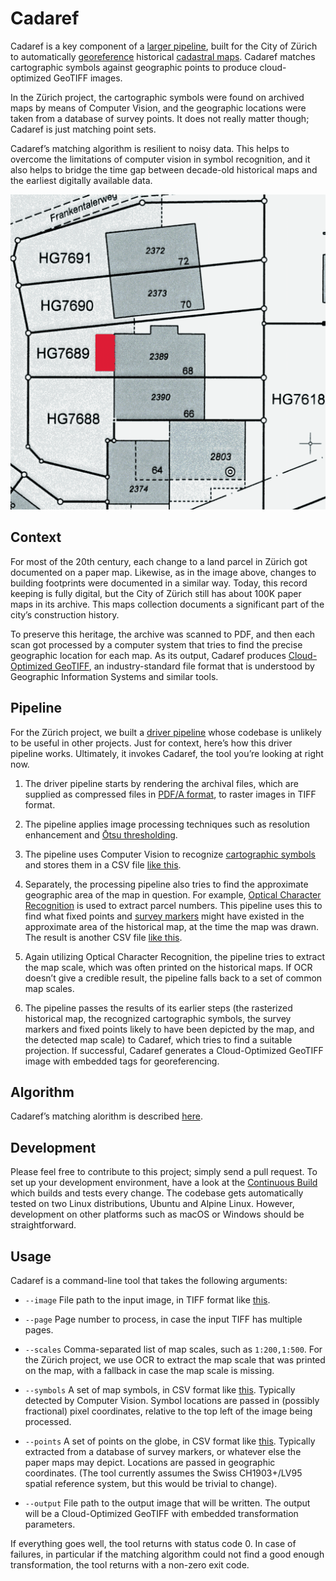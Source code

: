 # Cadaref

Cadaref is a key component of a [larger
pipeline](https://github.com/brawer/cadaref-zurich), built
for the City of Zürich to automatically
[georeference](https://en.wikipedia.org/wiki/Georeferencing)
historical [cadastral maps](https://en.wikipedia.org/wiki/Cadastre).
Cadaref matches cartographic symbols against geographic points
to produce cloud-optimized GeoTIFF images.

In the Zürich project, the cartographic symbols were found
on archived maps by means of Computer Vision, and the geographic
locations were taken from a database of survey points. It does
not really matter though; Cadaref is just matching point sets.

Cadaref’s matching algorithm is resilient to noisy data.
This helps to overcome the limitations of computer vision
in symbol recognition, and it also helps to bridge the time gap
between decade-old historical maps and the earliest digitally
available data.

![scan](./doc/sample.png)


## Context

For most of the 20th century, each change to a land parcel in Zürich
got documented on a paper map. Likewise, as in the image above,
changes to building footprints were documented in a similar way.
Today, this record keeping is fully digital, but the City of Zürich
still has about 100K paper maps in its archive. This maps collection
documents a significant part of the city’s construction history.

To preserve this heritage, the archive was scanned to PDF, and then
each scan got processed by a computer system that tries to find the
precise geographic location for each map. As its output, Cadaref
produces [Cloud-Optimized GeoTIFF](http://cogeo.org/), an
industry-standard file format that is understood by Geographic
Information Systems and similar tools.


## Pipeline

For the Zürich project, we built a [driver
pipeline](https://github.com/brawer/cadaref-zurich) whose codebase is
unlikely to be useful in other projects. Just for context, here’s how
this driver pipeline works. Ultimately, it invokes Cadaref, the tool
you’re looking at right now.

1. The driver pipeline starts by rendering the archival files,
which are supplied as compressed files in [PDF/A format](httpsa://en.wikipedia.org/wiki/PDF/A), to raster images in TIFF format.

2. The pipeline applies image processing techniques
such as resolution enhancement and
[Ōtsu thresholding](https://en.wikipedia.org/wiki/Otsu's_method).

3. The pipeline uses Computer Vision to recognize
[cartographic symbols](https://github.com/brawer/cadasym) and stores
them in a CSV file [like this](testdata/symbols.csv).

4. Separately, the processing pipeline also tries to find the
approximate geographic area of the map in question. For example,
[Optical Character
Recognition](https://en.wikipedia.org/wiki/Optical_character_recognition)
is used to extract parcel numbers. This pipeline uses this to find
what fixed points and [survey
markers](https://en.wikipedia.org/wiki/Survey_marker) might have
existed in the approximate area of the historical map, at the time the
map was drawn. The result is another CSV file [like
this](testdata/points.csv).

5. Again utilizing Optical Character Recognition, the pipeline tries
to extract the map scale, which was often printed on the historical maps.
If OCR doesn’t give a credible result, the pipeline falls back to a set
of common map scales.

6. The pipeline passes the results of its earlier steps
(the rasterized historical map,
the recognized cartographic symbols, the survey markers and fixed points
likely to have been depicted by the map, and the detected map scale)
to Cadaref, which tries to find a suitable projection. If successful,
Cadaref generates a Cloud-Optimized GeoTIFF image with embedded tags
for georeferencing.


## Algorithm

Cadaref’s matching alorithm is described [here](doc/algorithm.md).


## Development

Please feel free to contribute to this project; simply send
a pull request. To set up your development environment,
have a look at the [Continuous Build](.github/workflows/ci.yml)
which builds and tests every change. The codebase gets automatically
tested on two Linux distributions, Ubuntu and Alpine Linux. However,
development on other platforms such as macOS or Windows should
be straightforward.



## Usage

Cadaref is a command-line tool that takes the following arguments:

* `--image` File path to the input image, in TIFF format
    like [this](testdata/HG3099.tif).

* `--page` Page number to process, in case the input TIFF has multiple pages.

* `--scales` Comma-separated list of map scales, such as `1:200,1:500`.
  For the Zürich project, we use OCR to extract the map scale that was
  printed on the map, with a fallback in case the map scale is missing.

* `--symbols` A set of map symbols, in CSV format like
  [this](testdata/symbols.csv). Typically detected by Computer Vision.
  Symbol locations are passed in (possibly fractional) pixel coordinates,
  relative to the top left of the image being processed.

* `--points` A set of points on the globe, in CSV format like
  [this](testdata/points.csv). Typically extracted from a database
  of survey markers, or whatever else the paper maps may depict.
  Locations are passed in geographic coordinates. (The tool currently
  assumes the Swiss CH1903+/LV95 spatial reference system, but this would
  be trivial to change).

* `--output` File path to the output image that will be written.
  The output will be a Cloud-Optimized GeoTIFF with embedded transformation
  parameters.

If everything goes well, the tool returns with status code 0.
In case of failures, in particular if the matching algorithm could
not find a good enough transformation, the tool returns with a non-zero
exit code.
